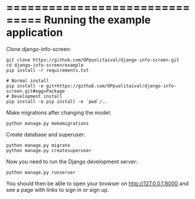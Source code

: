 ===============================
Running the example application
===============================

Clone django-info-screen:

```  
git clone https://github.com/OPpuolitaival/django-info-screen.git
cd django-info-screen/example
pip install -r requirements.txt

# Normal install
pip install -e git+https://github.com/OPpuolitaival/django-info-screen.git#egg=Package
# Development install
pip install -e pip install -e `pwd`/..
```

Make migrations after changing the model:
```
python manage.py makemigrations
```

Create database and superuser:

```
python manage.py migrate
python manage.py createsuperuser
```


Now you need to run the Django development server:

```
python manage.py runserver
```

You should then be able to open your browser on http://127.0.0.1:8000 and
see a page with links to sign in or sign up.
